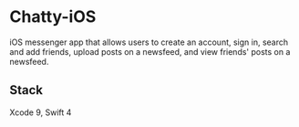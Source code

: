 # Chatty-iOS
iOS messenger app that allows users to create an account, sign in, search and add friends, upload posts on a newsfeed, and view friends' posts on a newsfeed.
## Stack
Xcode 9, Swift 4 <br>

